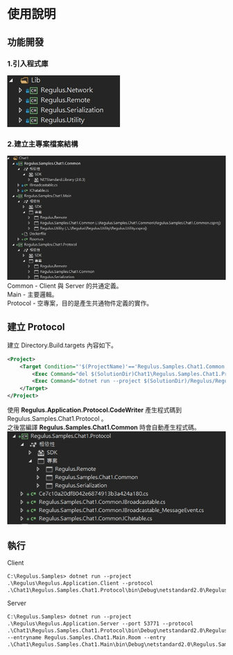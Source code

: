 # 使用說明

## 功能開發
### 1.引入程式庫  
![程式庫](./doc/lib-refs.jpg)  
### 2.建立主專案檔案結構  
![檔案路徑](./doc/files-struct.jpg)  
Common - Client 與 Server 的共通定義。  
Main - 主要邏輯。  
Protocol - 空專案，目的是產生共通物件定義的實作。  
## 建立 Protocol
建立 Directory.Build.targets 內容如下。
``` xml
<Project>
    <Target Condition="'$(ProjectName)'=='Regulus.Samples.Chat1.Common' And '$(SolutionDir)'!='*Undefined*'" Name="CreateProtocol" BeforeTargets="Build">
        <Exec Command="del $(SolutionDir)Chat1\Regulus.Samples.Chat1.Protocol\*.cs /q"/>
        <Exec Command="dotnet run --project $(SolutionDir)/Regulus/Regulus.Application.Protocol.CodeWriter  --common $(TargetPath) --output $(SolutionDir)\Chat1\Regulus.Samples.Chat1.Protocol" />
    </Target>
</Project>
```  
使用 **Regulus.Application.Protocol.CodeWriter** 產生程式碼到 Regulus.Samples.Chat1.Protocol 。  
之後當編譯 **Regulus.Samples.Chat1.Common** 時會自動產生程式碼。  
![檔案路徑](./doc/protocol-codes.jpg)  


## 執行
Client  
```
C:\Regulus.Samples> dotnet run --project .\Regulus\Regulus.Application.Client --protocol .\Chat1\Regulus.Samples.Chat1.Protocol\bin\Debug\netstandard2.0\Regulus.Samples.Chat1.Protocol.dll
```
Server  
```
C:\Regulus.Samples> dotnet run --project .\Regulus\Regulus.Application.Server --port 53771 --protocol .\Chat1\Regulus.Samples.Chat1.Protocol\bin\Debug\netstandard2.0\Regulus.Samples.Chat1.Protocol.dll --entryname Regulus.Samples.Chat1.Main.Room --entry .\Chat1\Regulus.Samples.Chat1.Main\bin\Debug\netstandard2.0\Regulus.Samples.Chat1.Main.dll
```










